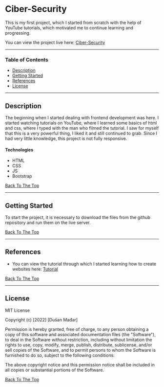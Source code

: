 # Ciber-Security

This is my first project, which I started from scratch with the help of YouTube tutorials, which motivated me to continue learning and progressing.

You can view the project live here:
[Ciber-Security](https://cyber-security-project.netlify.app/)

---

### Table of Contents

- [Description](#description)
- [Getting Started](#getting-started)
- [References](#references)
- [License](#license)

---

## Description

The beginning when I started dealing with frontend development was here. I started watching tutorials on YouTube, where I learned some basics of html and css, where I typed with the man who filmed the tutorial. I saw for myself that this is a very powerful thing, I liked it and still continued to grab. Since I had very little knowledge, this project is not fully responsive.

#### Technologies

- HTML
- CSS
- JS
- Bootstrap

[Back To The Top](#ciber-security)

---

## Getting Started

To start the project, it is necessary to download the files from the github repository and run them on the live server.

[Back To The Top](#ciber-security)

---

## References

- You can view the tutorial through which I started learning how to create websites here: [Tutorial](https://www.youtube.com/watch?v=BMh7OpH3UfM&t=16570s)

[Back To The Top](#ciber-security)

---

## License

MIT License

Copyright (c) [2022] [Dušan Mađar]

Permission is hereby granted, free of charge, to any person obtaining a copy
of this software and associated documentation files (the "Software"), to deal
in the Software without restriction, including without limitation the rights
to use, copy, modify, merge, publish, distribute, sublicense, and/or sell
copies of the Software, and to permit persons to whom the Software is
furnished to do so, subject to the following conditions:

The above copyright notice and this permission notice shall be included in all
copies or substantial portions of the Software.

[Back To The Top](#ciber-security)
